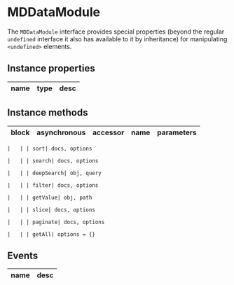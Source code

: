# MDDataModule
The `MDDataModule` interface provides special properties (beyond the regular `undefined` interface it also has available to it by inheritance) for manipulating `<undefined>` elements.

## Instance properties

name|type|desc
---|---|---

## Instance methods

block| asynchronous | accessor| name| parameters
---| --- | ---| ---| ---

    |   | | sort| docs, options

    |   | | search| docs, options

    |   | | deepSearch| obj, query

    |   | | filter| docs, options

    |   | | getValue| obj, path

    |   | | slice| docs, options

    |   | | paginate| docs, options

    |   | | getAll| options = {}

## Events

name|desc
---|---

